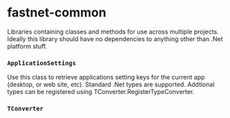 # fastnet-common
Libraries containing classes and methods for use across multiple projects. Ideally this library should have no dependencies to anything other than .Net platform stuff.
### `ApplicationSettings`
Use this class to retrieve applications setting keys for the current app (desktop, or web site, etc). Standard .Net types are supported. Addtional types can be registered using TConverter.RegisterTypeConverter.
### `TConverter`
